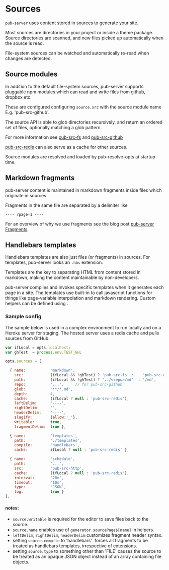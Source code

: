 # Sources

`pub-server` uses content stored in sources to generate your site.

Most sources are directories in your project or inside a theme package. Source directories are scanned, and new files picked up automatically when the source is read.

File-system sources can be watched and automatically re-read when changes are detected.

## Source modules

In addition to the default file-system sources, pub-server supports pluggable npm modules which can read and write files from github, dropbox etc.

These are configured configuring `source.src` with the source module name E.g. 'pub-src-github'.

The source API is able to glob directories recursively, and return an ordered set of files, optionally matching a glob pattern.

For more information see [pub-src-fs](https://github.com/jldec/pub-src-fs) and
[pub-src-github](https://github.com/jldec/pub-src-github)

[pub-src-redis](https://github.com/jldec/pub-src-redis) can also serve as a cache for other sources.

Source modules are resolved and loaded by pub-resolve-opts at startup time.

## Markdown fragments

pub-server content is maintained in markdown fragments inside files which originate in sources.

Fragments in the same file are separated by a delimiter like

    ---- /page-1 ----

For an overview of why we use fragments see the blog post [pub-server Fragments](https://blog.pubblz.com/pub-server-fragments).


## Handlebars templates

Handlebars templates are also just files (or fragments) in sources. For templates, pub-server looks an `.hbs` extension.

Templates are the key to separating HTML from content stored in markdown, making the content maintainable by non-developers.

pub-server compiles and invokes specific templates when it generates each page in a site. The templates use built-in [](/helpers) to call javascript functions for things like page-variable interpolation and markdown rendering. Custom helpers can be defined using [](generator-plugins).


### Sample config

The sample below is used in a complex environment to run locally and on a Heroku server for staging. The hosted server uses a redis cache and pulls sources from GitHub.

```js
var ifLocal = opts.localhost;
var ghTest  = process.env.TEST_GH;

opts.sources = [

  { name:           'markdown',
    src:            (ifLocal && !ghTest) ? 'pub-src-fs' :    'pub-src-github',
    path:           (ifLocal && !ghTest) ? '../<repo>/md'  : '/md',
    repo:           '...',     // for pub-src-github
    glob:           '**/*.md',
    depth:          4,
    cache:          (ifLocal ? null : 'pub-src-redis'),
    leftDelim:      '----',
    rightDelim:     '',
    headerDelim:    '----',
    slugify:        {allow:'_'},
    writable:       true,
    fragmentDelim:  true },

  { name:           'templates',
    path:           './templates',
    compile:        'handlebars',
    cache:          ifLocal ? null : 'pub-src-redis' },

  { name:           'schedule',
    path:           '...',
    src:            'pub-src-http',
    cache:          (ifLocal ? null : 'pub-src-redis'),
    interval:       '20m',
    timeout:        '10s',
    type:           'JSON',
    log:            true }
];
```

#### notes:
- `source.writable` is required for the editor to save files back to the source.
- `source.name` enables use of `generator.sourcePage$[name]` in helpers.
- `leftDelim`, `rightDelim`, `headerDelim` customizes fragment header syntax.
- setting `source.compile` to 'handlebars'` forces all fragments to be treated as handlebars templates, irrespective of extensions.
- setting `source.type` to something other than 'FILE' causes the source to be treated as an opaque JSON object instead of an array containing file objects.
